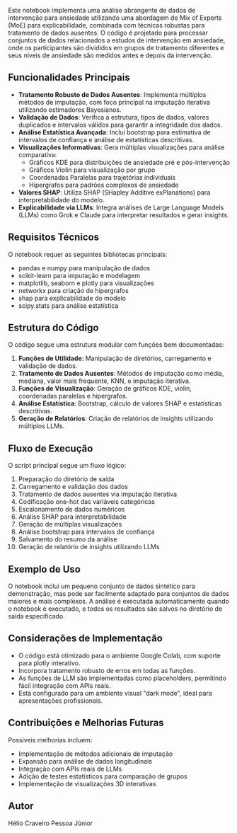Este notebook implementa uma análise abrangente de dados de intervenção para ansiedade utilizando uma abordagem de Mix of Experts (MoE) para explicabilidade, combinada com técnicas robustas para tratamento de dados ausentes. O código é projetado para processar conjuntos de dados relacionados a estudos de intervenção em ansiedade, onde os participantes são divididos em grupos de tratamento diferentes e seus níveis de ansiedade são medidos antes e depois da intervenção.

## Funcionalidades Principais

- **Tratamento Robusto de Dados Ausentes**: Implementa múltiplos métodos de imputação, com foco principal na imputação iterativa utilizando estimadores Bayesianos.
- **Validação de Dados**: Verifica a estrutura, tipos de dados, valores duplicados e intervalos válidos para garantir a integridade dos dados.
- **Análise Estatística Avançada**: Inclui bootstrap para estimativa de intervalos de confiança e análise de estatísticas descritivas.
- **Visualizações Informativas**: Gera múltiplas visualizações para análise comparativa:
  - Gráficos KDE para distribuições de ansiedade pré e pós-intervenção
  - Gráficos Violin para visualização por grupo
  - Coordenadas Paralelas para trajetórias individuais
  - Hipergrafos para padrões complexos de ansiedade
- **Valores SHAP**: Utiliza SHAP (SHapley Additive exPlanations) para interpretabilidade do modelo.
- **Explicabilidade via LLMs**: Integra análises de Large Language Models (LLMs) como Grok e Claude para interpretar resultados e gerar insights.

## Requisitos Técnicos

O notebook requer as seguintes bibliotecas principais:
- pandas e numpy para manipulação de dados
- scikit-learn para imputação e modelagem
- matplotlib, seaborn e plotly para visualizações
- networkx para criação de hipergrafos
- shap para explicabilidade do modelo
- scipy.stats para análise estatística

## Estrutura do Código

O código segue uma estrutura modular com funções bem documentadas:

1. **Funções de Utilidade**: Manipulação de diretórios, carregamento e validação de dados.
2. **Tratamento de Dados Ausentes**: Métodos de imputação como média, mediana, valor mais frequente, KNN, e imputação iterativa.
3. **Funções de Visualização**: Geração de gráficos KDE, violin, coordenadas paralelas e hipergrafos.
4. **Análise Estatística**: Bootstrap, cálculo de valores SHAP e estatísticas descritivas.
5. **Geração de Relatórios**: Criação de relatórios de insights utilizando múltiplos LLMs.

## Fluxo de Execução

O script principal segue um fluxo lógico:
1. Preparação do diretório de saída
2. Carregamento e validação dos dados
3. Tratamento de dados ausentes via imputação iterativa
4. Codificação one-hot das variáveis categóricas
5. Escalonamento de dados numéricos
6. Análise SHAP para interpretabilidade
7. Geração de múltiplas visualizações
8. Análise bootstrap para intervalos de confiança
9. Salvamento do resumo da análise
10. Geração de relatório de insights utilizando LLMs

## Exemplo de Uso

O notebook inclui um pequeno conjunto de dados sintético para demonstração, mas pode ser facilmente adaptado para conjuntos de dados maiores e mais complexos. A análise é executada automaticamente quando o notebook é executado, e todos os resultados são salvos no diretório de saída especificado.

## Considerações de Implementação

- O código está otimizado para o ambiente Google Colab, com suporte para plotly interativo.
- Incorpora tratamento robusto de erros em todas as funções.
- As funções de LLM são implementadas como placeholders, permitindo fácil integração com APIs reais.
- Está configurado para um ambiente visual "dark mode", ideal para apresentações profissionais.

## Contribuições e Melhorias Futuras

Possíveis melhorias incluem:
- Implementação de métodos adicionais de imputação
- Expansão para análise de dados longitudinais
- Integração com APIs reais de LLMs
- Adição de testes estatísticos para comparação de grupos
- Implementação de visualizações 3D interativas

## Autor
Hélio Craveiro Pessoa Júnior
